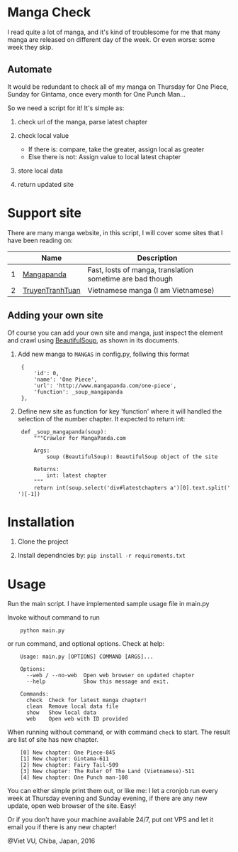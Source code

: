 # Manga Check

I read quite a lot of manga, and it's kind of troublesome for me that many manga are released on different day of the week. Or even worse: some week they skip.

## Automate

It would be redundant to check all of my manga on Thursday for One Piece, Sunday for Gintama, once every month for One Punch Man...

So we need a script for it! It's simple as:

1. check url of the manga, parse latest chapter
2. check local value
    
    - If there is: compare, take the greater, assign local as greater
    - Else there is not: Assign value to local latest chapter

3. store local data
4. return updated site

# Support site

There are many manga website, in this script, I will cover some sites that I have been reading on:

|   | Name | Description |
|---| ---- | ----------- |
| 1 | [Mangapanda](http://www.mangapanda.com/) | Fast, losts of manga, translation sometime are bad though|
| 2 | [TruyenTranhTuan](http://truyentranhtuan.com/) | Vietnamese manga (I am Vietnamese) |

## Adding your own site

Of course you can add your own site and manga, just inspect the element and crawl using [BeautifulSoup](https://www.crummy.com/software/BeautifulSoup/bs4/doc/), as shown in its documents.

1. Add new manga to `MANGAS` in config.py, follwing this format

        {
            'id': 0,
            'name': 'One Piece',
            'url': 'http://www.mangapanda.com/one-piece',
            'function': _soup_mangapanda
        },

2. Define new site as function for key 'function' where it will handled the selection of the number chapter. It expected to return int:

        def _soup_mangapanda(soup):
            """Crawler for MangaPanda.com
            
            Args:
                soup (BeautifulSoup): BeautifulSoup object of the site
            
            Returns:
                int: latest chapter
            """
            return int(soup.select('div#latestchapters a')[0].text.split(' ')[-1])

# Installation

1. Clone the project

2. Install dependncies by:
`pip install -r requirements.txt`

# Usage
Run the main script. I have implemented sample usage file in main.py

Invoke without command to run

        python main.py

or run command, and optional options. Check at help:

        Usage: main.py [OPTIONS] COMMAND [ARGS]...

        Options:
          --web / --no-web  Open web browser on updated chapter
          --help            Show this message and exit.

        Commands:
          check  Check for latest manga chapter!
          clean  Remove local data file
          show   Show local data
          web    Open web with ID provided

When running without command, or with command `check` to start. The result are list of site has new chapter.

        [0] New chapter: One Piece-845
        [1] New chapter: Gintama-611
        [2] New chapter: Fairy Tail-509
        [3] New chapter: The Ruler Of The Land (Vietnamese)-511
        [4] New chapter: One Punch man-108

You can either simple print them out, or like me: I let a cronjob run every week at Thursday evening and Sunday evening, if there are any new update, open web browser of the site. Easy!

Or if you don't have your machine available 24/7, put ont VPS and let it email you if there is any new chapter!

@Viet VU, Chiba, Japan, 2016